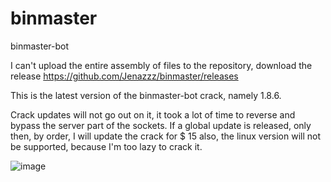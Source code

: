 # binmaster
binmaster-bot

I can't upload the entire assembly of files to the repository, download the release https://github.com/Jenazzz/binmaster/releases

This is the latest version of the binmaster-bot crack, namely 1.8.6.

Crack updates will not go out on it, it took a lot of time to reverse and bypass the server part of the sockets. If a global update is released, only then, by order, I will update the crack for $ 15
also, the linux version will not be supported, because I'm too lazy to crack it.



![image](https://user-images.githubusercontent.com/88681764/183443005-ca712b63-278d-4e08-9e8d-b9af654b29f6.png)
